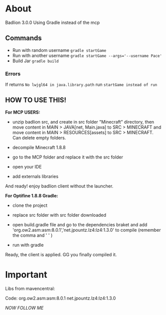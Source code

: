 # About

Badlion 3.0.0 Using Gradle instead of the mcp

## Commands
* Run with random username ```gradle startGame```
* Run with another username  ```gradle startGame --args='--username Pace'```
* Build Jar ```gradle build```

### Errors
If returns ```No lwjgl64 in java.library.path``` run ```startGame instead of run```

## HOW TO USE THIS!
 
 **For MCP USERS:**

- unzip badlion src, and create in src folder "Minecraft" directory, then move content in MAIN > JAVA[net, Main.java] to SRC > MINECRAFT and move content in MAIN > RESOURCES[assets] to SRC > MINECRAFT. Can delete empty folders.

- decompile Minecraft 1.8.8

- go to the MCP folder and replace it with the src folder

- open your IDE

- add externals libraries

And ready! enjoy badlion client without the launcher.

**For Optifine 1.8.8 Gradle:**

- clone the project

- replace src folder with src folder downloaded

- open build.gradle file and go to the dependencies braket and add  'org.ow2.asm:asm:8.0.1','net.jpountz.lz4:lz4:1.3.0' to compile  (remember the comma and ' ' )

- run with gradle

Ready, the client is applied. GG you finally compiled it.

# Important
Libs from mavencentral:

Code:
org.ow2.asm:asm:8.0.1
net.jpountz.lz4:lz4:1.3.0

*NOW FOLLOW ME*
